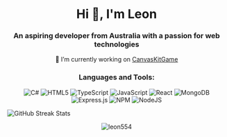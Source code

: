 <h1 align="center">Hi 👋, I'm Leon</h1>
<h3 align="center">An aspiring developer from Australia with a passion for web technologies</h3>



<p align="center">🔭 I’m currently working on <a href="https://github.com/leon554/CanvasKit">CanvasKitGame</a></p>


<h3 align="center">Languages and Tools:</h3>

<p align="center">
  <img src="https://img.shields.io/badge/c%23-%23239120.svg?style=for-the-badge&logo=csharp&logoColor=white" alt="C#" />
  <img src="https://img.shields.io/badge/html5-%23E34F26.svg?style=for-the-badge&logo=html5&logoColor=white" alt="HTML5" />
  <img src="https://img.shields.io/badge/typescript-%23007ACC.svg?style=for-the-badge&logo=typescript&logoColor=white" alt="TypeScript" />
  <img src="https://img.shields.io/badge/javascript-%23323330.svg?style=for-the-badge&logo=javascript&logoColor=%23F7DF1E" alt="JavaScript" />
  <img src="https://img.shields.io/badge/react-%2320232a.svg?style=for-the-badge&logo=react&logoColor=%2361DAFB" alt="React" />
  <img src="https://img.shields.io/badge/MongoDB-%234ea94b.svg?style=for-the-badge&logo=mongodb&logoColor=white" alt="MongoDB" />
  <img src="https://img.shields.io/badge/express.js-%23404d59.svg?style=for-the-badge&logo=express&logoColor=%2361DAFB" alt="Express.js" />
  <img src="https://img.shields.io/badge/NPM-%23CB3837.svg?style=for-the-badge&logo=npm&logoColor=white" alt="NPM" />
  <img src="https://img.shields.io/badge/node.js-6DA55F?style=for-the-badge&logo=node.js&logoColor=white" alt="NodeJS" />
</p>

<div style="display: flex; gap: 10px;" align="center">
  <img src="https://nirzak-streak-stats.vercel.app/?user=leon554&theme=dark&hide_border=true" alt="GitHub Streak Stats" />
</div>

<p align="center"> <img src="https://komarev.com/ghpvc/?username=leon554&label=Profile%20views&color=0e75b6&style=flat" alt="leon554" /> </p>

